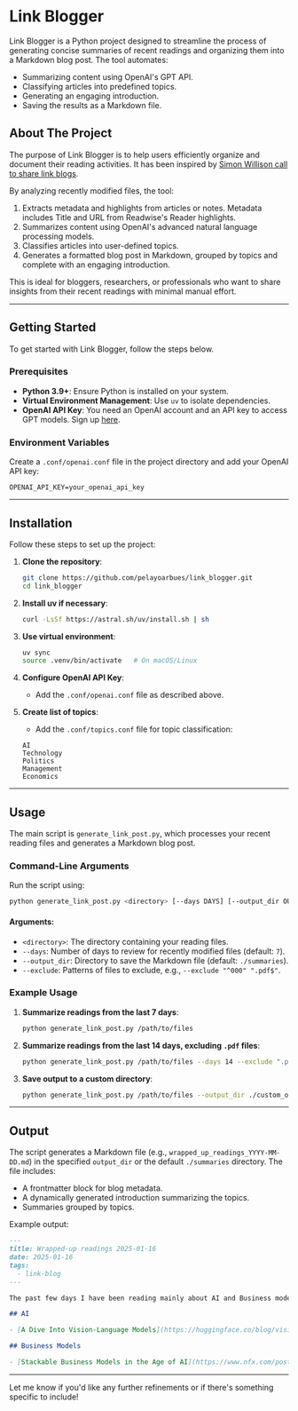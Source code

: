 # Link Blogger

Link Blogger is a Python project designed to streamline the process of generating concise summaries of recent readings and organizing them into a Markdown blog post. The tool automates:
- Summarizing content using OpenAI's GPT API.
- Classifying articles into predefined topics.
- Generating an engaging introduction.
- Saving the results as a Markdown file.

## About The Project

The purpose of Link Blogger is to help users efficiently organize and document their reading activities. It has been inspired by [Simon Willison call to share link blogs](https://simonwillison.net/2024/Dec/22/link-blog/).

 By analyzing recently modified files, the tool:
1. Extracts metadata and highlights from articles or notes. Metadata includes Title and URL from Readwise's Reader highlights. 
2. Summarizes content using OpenAI's advanced natural language processing models.
3. Classifies articles into user-defined topics.
4. Generates a formatted blog post in Markdown, grouped by topics and complete with an engaging introduction.

This is ideal for bloggers, researchers, or professionals who want to share insights from their recent readings with minimal manual effort.

---

## Getting Started

To get started with Link Blogger, follow the steps below.

### Prerequisites

- **Python 3.9+**: Ensure Python is installed on your system.
- **Virtual Environment Management**: Use `uv` to isolate dependencies.
- **OpenAI API Key**: You need an OpenAI account and an API key to access GPT models. Sign up [here](https://platform.openai.com/signup/).

### Environment Variables

Create a `.conf/openai.conf` file in the project directory and add your OpenAI API key:
```plaintext
OPENAI_API_KEY=your_openai_api_key
```

---

## Installation

Follow these steps to set up the project:

1. **Clone the repository**:
   ```bash
   git clone https://github.com/pelayoarbues/link_blogger.git
   cd link_blogger
   ```

2. **Install uv if necessary**:
   ```bash
   curl -LsSf https://astral.sh/uv/install.sh | sh
   ```

3. **Use virtual environment**:
   ```bash
   uv sync
   source .venv/bin/activate   # On macOS/Linux
   ```

4. **Configure OpenAI API Key**:
   - Add the `.conf/openai.conf` file as described above.

5. **Create list of topics**:
   - Add the `.conf/topics.conf` file for topic classification:
    ```plaintext
    AI
    Technology
    Politics
    Management
    Economics
    ```

---

## Usage

The main script is `generate_link_post.py`, which processes your recent reading files and generates a Markdown blog post.

### Command-Line Arguments

Run the script using:
```bash
python generate_link_post.py <directory> [--days DAYS] [--output_dir OUTPUT_DIR] [--exclude EXCLUDE_PATTERN]
```

#### Arguments:
- `<directory>`: The directory containing your reading files.
- `--days`: Number of days to review for recently modified files (default: `7`).
- `--output_dir`: Directory to save the Markdown file (default: `./summaries`).
- `--exclude`: Patterns of files to exclude, e.g., `--exclude "^000" ".pdf$"`.

### Example Usage

1. **Summarize readings from the last 7 days**:
   ```bash
   python generate_link_post.py /path/to/files
   ```

2. **Summarize readings from the last 14 days, excluding `.pdf` files**:
   ```bash
   python generate_link_post.py /path/to/files --days 14 --exclude ".pdf$"
   ```

3. **Save output to a custom directory**:
   ```bash
   python generate_link_post.py /path/to/files --output_dir ./custom_output
   ```

---

## Output

The script generates a Markdown file (e.g., `wrapped_up_readings_YYYY-MM-DD.md`) in the specified `output_dir` or the default `./summaries` directory. The file includes:
- A frontmatter block for blog metadata.
- A dynamically generated introduction summarizing the topics.
- Summaries grouped by topics.

Example output:
```markdown
---
title: Wrapped-up readings 2025-01-16
date: 2025-01-16
tags:
  - link-blog
---

The past few days I have been reading mainly about AI and Business models.

## AI

- [A Dive Into Vision-Language Models](https://huggingface.co/blog/vision_language_pretraining): This article explores how multi-modal learning leverages human-like capabilities to link and process information from different modalities. Vision-language models are highlighted for their impressive performance in tasks like image captioning, text-guided image generation, and zero-shot classification.

## Business Models

- [Stackable Business Models in the Age of AI](https://www.nfx.com/post/stackable-business-models): This article discusses strategies for AI startups to build sustainable and scalable business models by stacking multiple revenue streams over time.
```


---

Let me know if you'd like any further refinements or if there's something specific to include!
